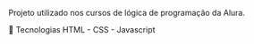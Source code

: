 Projeto utilizado nos cursos de lógica de programação da Alura.

🚀 Tecnologias
  HTML - CSS - Javascript

